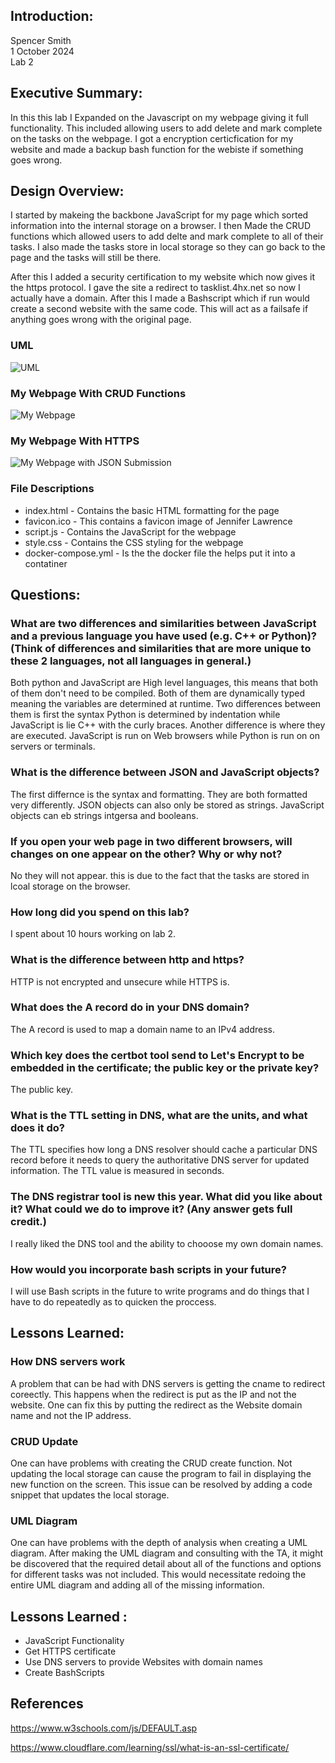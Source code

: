 ## Introduction:
Spencer Smith  
1 October 2024  
Lab 2  

## Executive Summary:

In this this lab I Expanded on the Javascript on my webpage giving it full functionality.  This included allowing users to add delete and mark complete on the tasks on the webpage. I got a encryption certicfication for my website and made a backup bash function for the webiste if something goes wrong.   

## Design Overview:

I started by makeing the backbone JavaScript for my page which sorted information into the internal storage on a browser.  I then Made the CRUD functions which allowed users to add delte and mark complete to all of their tasks.  I also made the tasks store in local storage so they can go back to the page and the tasks will still be there.  

After this I added a security certification to my website which now gives it the https protocol. I gave the site a redirect to tasklist.4hx.net so now I actually have a domain.  After this I made a Bashscript which if run would create a second website with the same code.  This will act as a failsafe if anything goes wrong with the original page.  

### UML
![UML](./img/Lab_2.png)
### My Webpage With CRUD Functions
![My Webpage](./img/Page_1.png)

### My Webpage With HTTPS
![My Webpage with JSON Submission](./img/Page_2.png)

### File Descriptions

* index.html - Contains the basic HTML formatting for the page
* favicon.ico - This contains a favicon image of Jennifer Lawrence
* script.js - Contains the JavaScript for the webpage
* style.css - Contains the CSS styling for the webpage
* docker-compose.yml - Is the the docker file the helps put it into a contatiner


## Questions:

### What are two differences and similarities between JavaScript and a previous language you have used (e.g. C++ or Python)? (Think of differences and similarities that are more unique to these 2 languages, not all languages in general.)
Both python and JavaScript are High level languages, this means that both of them don't need to be compiled. Both of them are dynamically typed meaning the variables are determined at runtime.  Two differences between them is first the syntax Python is determined by indentation while JavaScript is lie C++ with the curly braces.  Another difference is where they are executed.  JavaScript is run on Web browsers while Python is run on on servers or terminals.  

### What is the difference between JSON and JavaScript objects?
The first differnce is the syntax and formatting.  They are both formatted very differently.  JSON objects can also only be stored as strings.  JavaScript objects can eb strings intgersa and booleans.

### If you open your web page in two different browsers, will changes on one appear on the other? Why or why not?
No they will not appear.  this is due to the fact that the tasks are stored in lcoal storage on the browser.  

### How long did you spend on this lab?
I spent about 10 hours working on lab 2.  

### What is the difference between http and https?
HTTP is not encrypted and unsecure while HTTPS is.  

### What does the A record do in your DNS domain?
The A record is used to map a domain name to an IPv4 address.


### Which key does the certbot tool send to Let's Encrypt to be embedded in the certificate; the public key or the private key?
The public key.

### What is the TTL setting in DNS, what are the units, and what does it do?
The TTL specifies how long a DNS resolver should cache a particular DNS record before it needs to query the authoritative DNS server for updated information. The TTL value is measured in seconds.

### The DNS registrar tool is new this year. What did you like about it? What could we do to improve it? (Any answer gets full credit.)
I really liked the DNS tool and the ability to chooose my own domain names. 

### How would you incorporate bash scripts in your future?
I will use Bash scripts in the future to write programs and do things that I have to do repeatedly as to quicken the proccess.  



## Lessons Learned:
### How DNS servers work
 A problem that can be had with DNS servers is getting the cname to redirect coreectly. This happens when the redirect is put as the IP and not the website.  One can fix this by putting the redirect as the Website domain name and not the IP address.  
### CRUD Update

One can have problems with creating the CRUD create function. Not updating the local storage can cause the program to fail in displaying the new function on the screen. This issue can be resolved by adding a code snippet that updates the local storage. 

### UML Diagram
One can have problems with the depth of analysis when creating a UML diagram. After making the UML diagram and consulting with the TA, it might be discovered that the required detail about all of the functions and options for different tasks was not included. This would necessitate redoing the entire UML diagram and adding all of the missing information.

## Lessons Learned :

- JavaScript Functionality
- Get HTTPS certificate
- Use DNS servers to provide Websites with domain names
- Create BashScripts

## References

https://www.w3schools.com/js/DEFAULT.asp

https://www.cloudflare.com/learning/ssl/what-is-an-ssl-certificate/